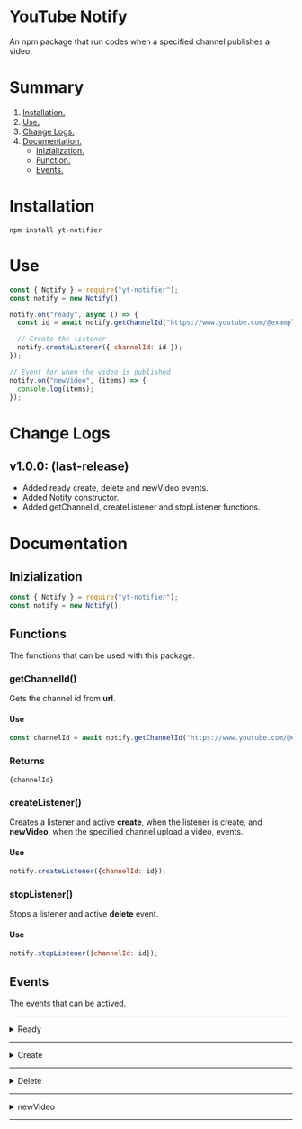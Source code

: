# YouTube Notify

An npm package that run codes when a specified channel publishes a video.

# Summary
1. [ Installation. ](#installation)
2. [ Use. ](#usage)
3. [ Change Logs. ](#change)
4. [ Documentation. ](#docs)
    - [ Inizialization. ](#inizialization)
    - [ Function. ](#functions)
    - [ Events. ](#events)

<a name='installation'></a>
# Installation

```
npm install yt-notifier
```

<a name='usage'></a>
# Use

```javascript
const { Notify } = require("yt-notifier");
const notify = new Notify();

notify.on("ready", async () => {
  const id = await notify.getChannelId("https://www.youtube.com/@example"); // Youtube channel url

  // Create the listener
  notify.createListener({ channelId: id });
});

// Event for when the video is published
notify.on("newVideo", (items) => {
  console.log(items);
});
```
<a name='change'></a>
# Change Logs
## v1.0.0: (last-release)
* Added ready create, delete and newVideo events.
* Added Notify constructor.
* Added getChannelId, createListener and stopListener functions.

<a name='docs'></a>
# Documentation
<a name='inizialization'></a>
## Inizialization
```javascript
const { Notify } = require("yt-notifier");
const notify = new Notify(); 
```

<a name='functions'></a>
## Functions
The functions that can be used with this package.

### getChannelId()
Gets the channel id from **url**.

#### Use
```javascript
const channelId = await notify.getChannelId("https://www.youtube.com/@example");
```

### Returns
```
{channelId}
```

### createListener()
Creates a listener and active **create**, when the listener is create, and **newVideo**, when the specified channel upload a video, events.

#### Use
```javascript
notify.createListener({channelId: id});
```

### stopListener()
Stops a listener and active **delete** event.

#### Use
```javascript
notify.stopListener({channelId: id});
```

<a name='events'></a>
## Events
The events that can be actived.

---
<details><summary>Ready</summary>

---
This event is only active when instance is **ready**.

### Use
```javascript
notify.on('ready', () => {
  ...
});
```

### Returns
```
null
```

### Example
```javascript
const { Notify } = require('yt-notifier');
const notify = new Notify();

notify.on('ready', async (i) => {
  console.log(i);
});
```

</details>

---
<details><summary>Create</summary>

---
This event is activated when a new listener is **created**.

### Use
```javascript
notify.on('create', (n) => {
  ...
});
```

### Returns
```
{n.channelId}
```

### Exaple
```javascript
const { Notify } = require('yt-notifier');
const notify = new Notify();

notify.createListener({ channelId: id });

...

notify.on('create', (n) => {
  console.log(n.channelId);
});
```

</details>

---
<details><summary>Delete</summary>

---
This event is activated when a listener is **deleted**.

### Use
```javascript
notify.on('delete', (n) => {
  ...
});
```

### Returns
```
{n.channelId}
```

### Exaple
```javascript
const { Notify } = require('yt-notifier');
const notify = new Notify();

notify.stopListener({ channelId: id });

...

notify.on('delete', (n) => {
  console.log(n.channelId);
});
```

</details>

---
<details><summary>newVideo</summary>

---
This event is activated when a cahnnel publish a **new video**.

### Use
```javascript
notify.on('newVideo', (items) => {
  ...
});
```

### Returns
```
{items}
```

### Exaple
```javascript
const { Notify } = require('yt-notifier');
const notify = new Notify();

notify.createListener({ channelId: id });

...

notify.on('newVideo', (items) => {
  console.log(items);
});
```

</details>

---

